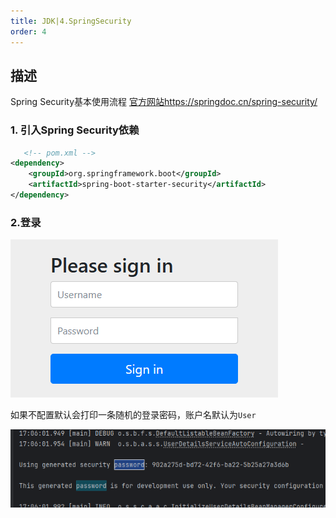 ```yaml
---
title: JDK|4.SpringSecurity
order: 4
---
```


## 描述

<chatmessage avatar="../../assets/emoji/blzt.png" :avatarWidth="40">

Spring Security基本使用流程 [官方网站https://springdoc.cn/spring-security/](https://springdoc.cn/spring-security/)

</chatmessage>

### 1. 引入Spring Security依赖

```xml
   <!-- pom.xml -->
<dependency>
    <groupId>org.springframework.boot</groupId>
    <artifactId>spring-boot-starter-security</artifactId>
</dependency>
```

### 2.登录

![](assets%2FSecurity.png)

<chatmessage avatar="../../assets/emoji/blzt.png" :avatarWidth="40">

如果不配置默认会打印一条随机的登录密码，账户名默认为`User`

</chatmessage>

![](assets%2FSecurity001.png)
